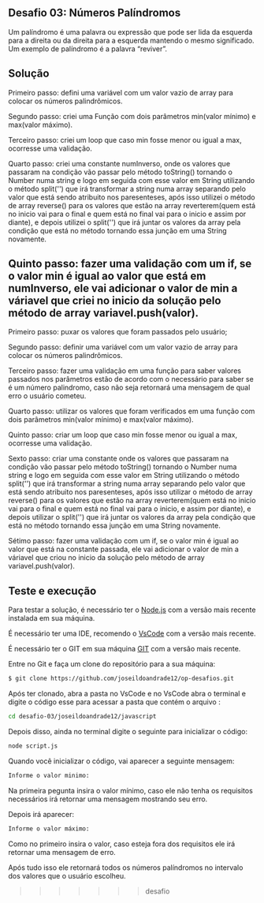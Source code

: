 ## Desafio 03: Números Palíndromos

Um palíndromo é uma palavra ou expressão que pode ser lida da esquerda para a direita ou da direita para a esquerda mantendo o mesmo significado. Um exemplo de palíndromo é a palavra “reviver”.

## Solução

Primeiro passo: defini uma variável com um valor vazio de array para colocar os números palindrômicos.

Segundo passo: criei uma Função com dois parâmetros min(valor mínimo) e max(valor máximo).

Terceiro passo: criei um loop que caso min fosse menor ou igual a max, ocorresse uma validação.

Quarto passo: criei uma constante numInverso, onde os valores que passaram na condição vão passar pelo método toString() tornando o Number numa string e logo em seguida com esse valor em String utilizando o método split('') que irá transformar a string numa array separando pelo valor que está sendo atribuito nos paresenteses, após isso utilizei o método de array reverse() para os valores que estão na array reverterem(quem está no inicio vai para o final e quem está no final vai para o inicio e assim por diante), e depois utilizei o split('') que irá juntar os valores da array pela condição que está no método tornando essa junção em uma String novamente.

## Quinto passo: fazer uma validação com um if, se o valor min é igual ao valor que está em numInverso, ele vai adicionar o valor de min a váriavel que criei no inicio da solução pelo método de array variavel.push(valor).

Primeiro passo: puxar os valores que foram passados pelo usuário;

Segundo passo: definir uma variável com um valor vazio de array para colocar os números palindrômicos.

Terceiro passo: fazer uma validação em uma função para saber valores passados nos parâmetros estão de acordo com o necessário para saber se é um número palindromo, caso não seja retornará uma mensagem de qual erro o usuário cometeu.

Quarto passo: utilizar os valores que foram verificados em uma função com dois parâmetros min(valor mínimo) e max(valor máximo).

Quinto passo: criar um loop que caso min fosse menor ou igual a max, ocorresse uma validação.

Sexto passo: criar uma constante onde os valores que passaram na condição vão passar pelo método toString() tornando o Number numa string e logo em seguida com esse valor em String utilizando o método split('') que irá transformar a string numa array separando pelo valor que está sendo atribuito nos paresenteses, após isso utilizar o método de array reverse() para os valores que estão na array reverterem(quem está no inicio vai para o final e quem está no final vai para o inicio, e assim por diante), e depois utilizar o split('') que irá juntar os valores da array pela condição que está no método tornando essa junção em uma String novamente.

Sétimo passo: fazer uma validação com um if, se o valor min é igual ao valor que está na constante passada, ele vai adicionar o valor de min a váriavel que criou no inicio da solução pelo método de array variavel.push(valor).

## Teste e execução

Para testar a solução, é necessário ter o [Node.js](https://nodejs.org/) com a versão mais recente instalada em sua máquina.

É necessário ter uma IDE, recomendo o [VsCode](https://code.visualstudio.com/) com a versão mais recente.

É necessário ter o GIT em sua máquina [GIT](https://git-scm.com/downloads) com a versão mais recente.

Entre no Git e faça um clone do repositório para a sua máquina:

```bash
$ git clone https://github.com/joseildoandrade12/op-desafios.git
```

Após ter clonado, abra a pasta no VsCode e no VsCode abra o terminal e digite o código esse para acessar a pasta que contém o arquivo :

```bash
cd desafio-03/joseildoandrade12/javascript
```

Depois disso, ainda no terminal digite o seguinte para inicializar o código:

```bash
node script.js
```

Quando você inicializar o código, vai aparecer a seguinte mensagem:

```bash
Informe o valor minimo:
```

Na primeira pegunta insira o valor mínimo, caso ele não tenha os requisitos necessários irá retornar uma mensagem mostrando seu erro.

Depois irá aparecer:

```bash
Informe o valor máximo:
```

Como no primeiro insira o valor, caso esteja fora dos requisitos ele irá retornar uma mensagem de erro.

Após tudo isso ele retornará todos os números palíndromos no intervalo dos valores que o usuário escolheu.

> > > > > > > desafio
